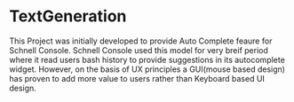 # TextGeneration

This Project was initially developed to provide Auto Complete feaure for Schnell Console. Schnell Console used this model for very breif period where it read users bash history to provide suggestions in its autocomplete widget. However, on the basis of UX principles a GUI(mouse based design) has proven to add more value to users rather than Keyboard based UI design.
